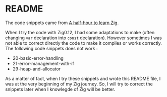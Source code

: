 # README

The code snippets came from [A half-hour to learn Zig](https://gist.github.com/ityonemo/769532c2017ed9143f3571e5ac104e50).

When I try the code with Zig0.12, I had some adaptations to make (often changing `var` declaration into `const` declaration).
However sometimes I was not able to correct directly the code to make it compiles or works correctly.
The following code snippets does not work :

* 20-basic-error-handling
* 21-error-management-with-if
* 29-heap-and-allocator

As a matter of fact, when I try these snippets and wrote this README file, I was at the very beginning of my Zig journey.
So, I will try to correct the snippets later when I knowlegde of Zig will be better.
